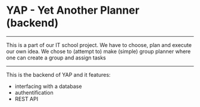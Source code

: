 # YAP - Yet Another Planner (backend)

---------------------------------------

This is a part of our IT school project.
We have to choose, plan and execute our own idea.
We chose to (attempt to) make (simple) group planner where one can create a group and assign tasks

---------------------------------------

This is the backend of YAP and it features: 
  - interfacing with a database
  - authentification
  - REST API
